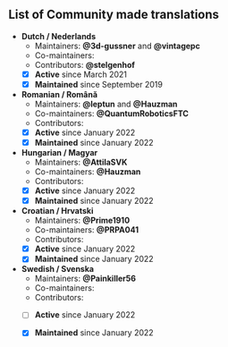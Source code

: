 ## List of Community made translations

- **Dutch / Nederlands**
  - Maintainers: **@3d-gussner** and **@vintagepc**
  - Co-maintainers: 
  - Contributors: **@stelgenhof**
  - [X] **Active**      since March 2021
  - [X] **Maintained**  since September 2019

- **Romanian / Română**
  - Maintainers: **@leptun** and **@Hauzman**
  - Co-maintainers: **@QuantumRoboticsFTC**
  - Contributors:
  - [X] **Active**      since January 2022
  - [X] **Maintained**  since January 2022

- **Hungarian / Magyar**
  - Maintainers: **@AttilaSVK**
  - Co-maintainers: **@Hauzman**
  - Contributors:
  - [X] **Active**      since January 2022
  - [X] **Maintained**  since January 2022

- **Croatian / Hrvatski**
  - Maintainers: **@Prime1910**
  - Co-maintainers: **@PRPA041**
  - Contributors:
  - [X] **Active**      since January 2022
  - [X] **Maintained**  since January 2022

- **Swedish / Svenska**
  - Maintainers: **@Painkiller56**
  - Co-maintainers:
  - Contributors:
  - [ ] **Active**      since January 2022
  - [X] **Maintained**  since January 2022

